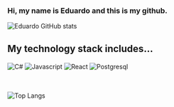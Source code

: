 ### Hi, my name is Eduardo and this is my github.

![Eduardo GitHub stats](https://github-readme-stats.vercel.app/api?username=devsnowp&show_icons=true&theme=dracula)

## My technology stack includes...
<div style="display: inline_block">
    <img align="center" alt="C#" src="https://img.shields.io/badge/C%23-239120?style=for-the-badge&logo=c-sharp&logoColor=white">
    <img align="center" alt="Javascript" src="https://img.shields.io/badge/JavaScript-F7DF1E?style=for-the-badge&logo=javascript&logoColor=black">
    <img align="center" alt="React" src="https://img.shields.io/badge/React-20232A?style=for-the-badge&logo=react&logoColor=61DAFB">
    <img align="center" alt="Postgresql" src="https://img.shields.io/badge/PostgreSQL-316192?style=for-the-badge&logo=postgresql&logoColor=white"></br>
    </br>
       
</div></br>

![Top Langs](https://github-readme-stats.vercel.app/api/top-langs/?username=devsnowp&hide_progress=true)


